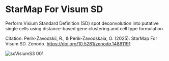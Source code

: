 # StarMap For Visum SD

 Perform Visium Standard Definition (SD) spot deconvolution into putative single cells using distance-based gene clustering and cell type formulation.

 Citation:
 Perik-Zavodskii, R., & Perik-Zavodskaia, O. (2025). StarMap For Visum SD. Zenodo. https://doi.org/10.5281/zenodo.14881191

 ![scVisiumS3 001](https://github.com/user-attachments/assets/0bfcfe4f-0566-4868-b285-b60125a5bd28)

